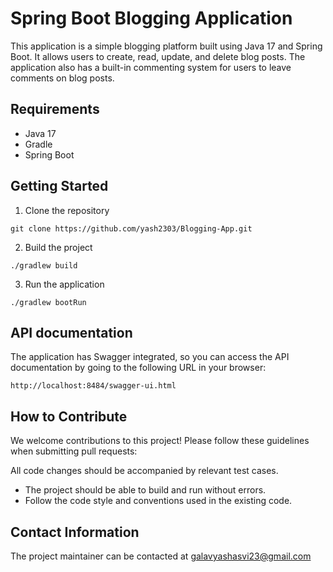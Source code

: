 # Spring Boot Blogging Application

This application is a simple blogging platform built using Java 17 and Spring Boot. It allows users to create, read, update, and delete blog posts. The application also has a built-in commenting system for users to leave comments on blog posts.

## Requirements
* Java 17
* Gradle
* Spring Boot

## Getting Started
1. Clone the repository
```shell
git clone https://github.com/yash2303/Blogging-App.git
```
2. Build the project
```shell
./gradlew build
```
3. Run the application
```shell
./gradlew bootRun
```

## API documentation
The application has Swagger integrated, so you can access the API documentation by going to the following URL in your browser:
```
http://localhost:8484/swagger-ui.html
```

## How to Contribute
We welcome contributions to this project! Please follow these guidelines when submitting pull requests:

All code changes should be accompanied by relevant test cases.
* The project should be able to build and run without errors.
* Follow the code style and conventions used in the existing code.

## Contact Information
The project maintainer can be contacted at galavyashasvi23@gmail.com